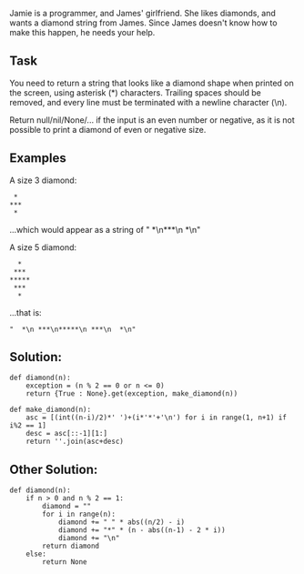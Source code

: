 Jamie is a programmer, and James' girlfriend. She likes diamonds, and wants a diamond string from James. Since James doesn't know how to make this happen, he needs your help.

## Task

You need to return a string that looks like a diamond shape when printed on the screen, using asterisk (\*) characters. Trailing spaces should be removed, and every line must be terminated with a newline character (\\n).

Return null/nil/None/... if the input is an even number or negative, as it is not possible to print a diamond of even or negative size.

## Examples

A size 3 diamond:

```
 *
***
 *
```

...which would appear as a string of " \*\\n\*\*\*\\n \*\\n"

A size 5 diamond:

```
  *
 ***
*****
 ***
  *
```

...that is:

```
"  *\n ***\n*****\n ***\n  *\n"
```

## Solution:

```
def diamond(n):
    exception = (n % 2 == 0 or n <= 0)
    return {True : None}.get(exception, make_diamond(n))

def make_diamond(n):
    asc = [(int((n-i)/2)*' ')+(i*'*'+'\n') for i in range(1, n+1) if i%2 == 1]
    desc = asc[::-1][1:]
    return ''.join(asc+desc)
```

## Other Solution:

```
def diamond(n):
    if n > 0 and n % 2 == 1:
        diamond = ""
        for i in range(n):
            diamond += " " * abs((n/2) - i)
            diamond += "*" * (n - abs((n-1) - 2 * i))
            diamond += "\n"
        return diamond
    else:
        return None
```